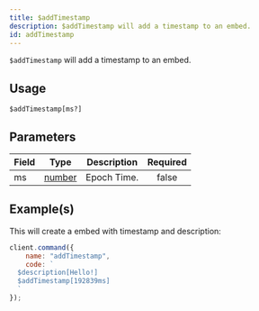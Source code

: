 ```yaml
---
title: $addTimestamp
description: $addTimestamp will add a timestamp to an embed.
id: addTimestamp
---
```


`$addTimestamp` will add a timestamp to an embed.

## Usage

```aoi
$addTimestamp[ms?]
```

## Parameters

| Field | Type                                                                                              | Description | Required |
| ----- | ------------------------------------------------------------------------------------------------- | ----------- | :------: |
| ms    | [number](https://developer.mozilla.org/en-US/docs/Web/JavaScript/Reference/Global_Objects/Number) | Epoch Time. |  false   |

## Example(s)

This will create a embed with timestamp and description:

```javascript
client.command({
    name: "addTimestamp",
    code: `
  $description[Hello!]
  $addTimestamp[192839ms]
  `
});
```
